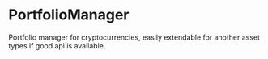 # PortfolioManager
Portfolio manager for cryptocurrencies, easily extendable for another asset types if good api is available. 
